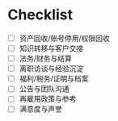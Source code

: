 # Checklist

- [ ] 资产回收/账号停用/权限回收
- [ ] 知识转移与客户交接
- [ ] 法务/财务与结算
- [ ] 离职访谈与经验沉淀
- [ ] 福利/税务/证明与档案
- [ ] 公告与团队沟通
- [ ] 再雇用政策与参考
- [ ] 满意度与声誉
